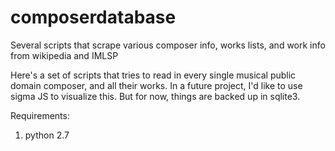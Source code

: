 # composerdatabase
Several scripts that scrape various composer info, works lists, and work info from wikipedia and IMLSP


Here's a set of scripts that tries to read in every single musical public domain composer, and all their works. In a future project, I'd like to use sigma JS to visualize this. But for now, things are backed up in sqlite3.

Requirements:

1) python 2.7 
